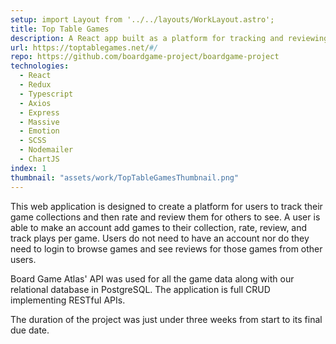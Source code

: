 ```yaml
---
setup: import Layout from '../../layouts/WorkLayout.astro';
title: Top Table Games
description: A React app built as a platform for tracking and reviewing table top games. Technologies include Redux, Typescript, Nodejs with Express along with more.
url: https://toptablegames.net/#/
repo: https://github.com/boardgame-project/boardgame-project
technologies:
  - React
  - Redux
  - Typescript
  - Axios
  - Express
  - Massive
  - Emotion
  - SCSS
  - Nodemailer
  - ChartJS
index: 1
thumbnail: "assets/work/TopTableGamesThumbnail.png"
---
```


This web application is designed to create a platform for users to track their game collections and then rate and review them for others to see. A user is able to make an account add games to their collection, rate, review, and track plays per game. Users do not need to have an account nor do they need to login to browse games and see reviews for those games from other users.

Board Game Atlas' API was used for all the game data along with our relational database in PostgreSQL. The application is full CRUD implementing RESTful APIs.

The duration of the project was just under three weeks from start to its final due date.
